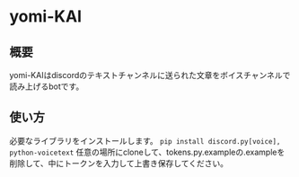 # yomi-KAI
## 概要
yomi-KAIはdiscordのテキストチャンネルに送られた文章をボイスチャンネルで読み上げるbotです。
## 使い方
必要なライブラリをインストールします。
`pip install discord.py[voice], python-voicetext`
任意の場所にcloneして、tokens.py.exampleの.exampleを削除して、中にトークンを入力して上書き保存してください。
